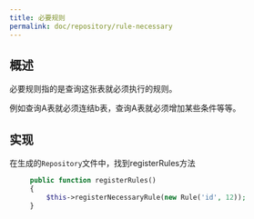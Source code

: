 ```yaml
---
title: 必要规则
permalink: doc/repository/rule-necessary
---
```


## 概述

必要规则指的是查询这张表就必须执行的规则。

例如查询A表就必须连结b表，查询A表就必须增加某些条件等等。

## 实现

在生成的`Repository`文件中，找到registerRules方法

```php
     public function registerRules()
     {
         $this->registerNecessaryRule(new Rule('id', 12));
     }
```